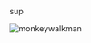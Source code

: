 sup

![monkeywalkman](https://github.com/user-attachments/assets/034887c3-a48f-4abe-a5fe-26f8dee6317f)
